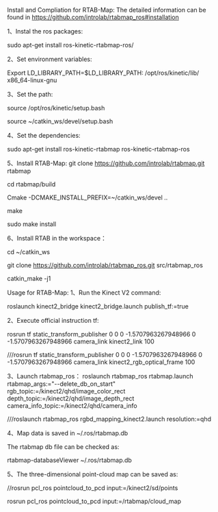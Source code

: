 Install and Compliation for RTAB-Map:
The detailed information can be found in https://github.com/introlab/rtabmap_ros#installation

1、Instal the ros packages:

sudo apt-get install ros-kinetic-rtabmap-ros/

2、Set environment variables:

Export LD_LIBRARY_PATH=$LD_LIBRARY_PATH: /opt/ros/kinetic/lib/ x86_64-linux-gnu

3、Set the path:

source /opt/ros/kinetic/setup.bash

source ~/catkin_ws/devel/setup.bash

4、Set the dependencies:

sudo apt-get install ros-kinetic-rtabmap ros-kinetic-rtabmap-ros

5、Install RTAB-Map:
git clone https://github.com/introlab/rtabmap.git rtabmap

cd rtabmap/build

Cmake -DCMAKE_INSTALL_PREFIX=~/catkin_ws/devel ..

make

sudo make install

6、Install RTAB in the workspace：

cd ~/catkin_ws

git clone https://github.com/introlab/rtabmap_ros.git src/rtabmap_ros

catkin_make -j1



Usage for RTAB-Map:
1、Run the Kinect V2 command:

roslaunch kinect2_bridge kinect2_bridge.launch publish_tf:=true

2、Execute official instruction tf:

rosrun tf static_transform_publisher 0 0 0 -1.5707963267948966 0 -1.5707963267948966 camera_link kinect2_link 100

///rosrun tf static_transform_publisher 0 0 0 -1.5707963267948966 0 -1.5707963267948966 camera_link kinect2_rgb_optical_frame  100  
 
3、Launch rtabmap_ros：
roslaunch rtabmap_ros rtabmap.launch rtabmap_args:="--delete_db_on_start" rgb_topic:=/kinect2/qhd/image_color_rect depth_topic:=/kinect2/qhd/image_depth_rect camera_info_topic:=/kinect2/qhd/camera_info

///roslaunch rtabmap_ros rgbd_mapping_kinect2.launch resolution:=qhd

4、Map data is saved in ~/.ros/rtabmap.db

The rtabmap db file can be checked as:

rtabmap-databaseViewer ~/.ros/rtabmap.db

5、The three-dimensional point-cloud map can be saved as:

//rosrun pcl_ros pointcloud_to_pcd input:=/kinect2/sd/points

rosrun pcl_ros pointcloud_to_pcd input:=/rtabmap/cloud_map